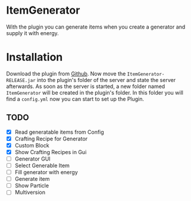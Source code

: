 # ItemGenerator

With the plugin you can generate items when you create a generator and supply it with energy.

# Installation

Download the plugin from [Github](https://github.com/Bmxertv/ItemGenerator). Now move the `ItemGenerator-RELEASE.jar`
into the plugin's folder of the server and state the server afterwards. As soon as the server is started, a new folder
named `ItemGenerator` will be created in the plugin's folder. In this folder you will find a `config.yml` now you can start to set
up the Plugin.

## TODO
- [X] Read generatable items from Config
- [X] Crafting Recipe for Generator
- [X] Custom Block
- [X] Show Crafting Recipes in Gui
- [ ] Generator GUI
- [ ] Select Generable Item
- [ ] Fill generator with energy
- [ ] Generate item
- [ ] Show Particle
- [ ] Multiversion
